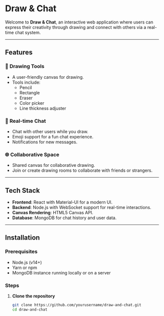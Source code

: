 # **Draw & Chat**

Welcome to **Draw & Chat**, an interactive web application where users can express their creativity through drawing and connect with others via a real-time chat system.

---

## **Features**

### 🎨 **Drawing Tools**
- A user-friendly canvas for drawing.
- Tools include:
  - Pencil
  - Rectangle
  - Eraser
  - Color picker
  - Line thickness adjuster

### 💬 **Real-time Chat**
- Chat with other users while you draw.
- Emoji support for a fun chat experience.
- Notifications for new messages.

### 🌐 **Collaborative Space**
- Shared canvas for collaborative drawing.
- Join or create drawing rooms to collaborate with friends or strangers.

---

## **Tech Stack**
- **Frontend**: React with Material-UI for a modern UI.
- **Backend**: Node.js with WebSocket support for real-time interactions.
- **Canvas Rendering**: HTML5 Canvas API.
- **Database**: MongoDB for chat history and user data.

---

## **Installation**

### Prerequisites
- Node.js (v14+)
- Yarn or npm
- MongoDB instance running locally or on a server

### Steps
1. **Clone the repository**
   ```bash
   git clone https://github.com/yourusername/draw-and-chat.git
   cd draw-and-chat